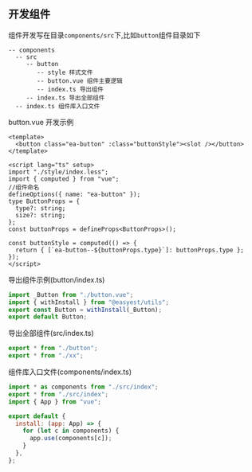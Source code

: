 ##  开发组件
组件开发写在目录`components/src`下,比如`button`组件目录如下

```
-- components
  -- src
     -- button
        -- style 样式文件
        -- button.vue 组件主要逻辑
        -- index.ts 导出组件
     -- index.ts 导出全部组件
  -- index.ts 组件库入口文件

```

button.vue 开发示例

```vue
<template>
  <button class="ea-button" :class="buttonStyle"><slot /></button>
</template>

<script lang="ts" setup>
import "./style/index.less";
import { computed } from "vue";
//组件命名
defineOptions({ name: "ea-button" });
type ButtonProps = {
  type?: string;
  size?: string;
};
const buttonProps = defineProps<ButtonProps>();

const buttonStyle = computed(() => {
  return { [`ea-button--${buttonProps.type}`]: buttonProps.type };
});
</script>
```

导出组件示例(button/index.ts)

```js
import _Button from "./button.vue";
import { withInstall } from "@easyest/utils";
export const Button = withInstall(_Button);
export default Button;
```

导出全部组件(src/index.ts)

```js
export * from "./button";
export * from "./xx";
```

组件库入口文件(components/index.ts)

```js
import * as components from "./src/index";
export * from "./src/index";
import { App } from "vue";

export default {
  install: (app: App) => {
    for (let c in components) {
      app.use(components[c]);
    }
  },
};
```
